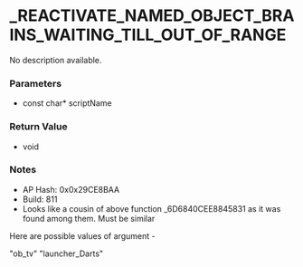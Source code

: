 # _REACTIVATE_NAMED_OBJECT_BRAINS_WAITING_TILL_OUT_OF_RANGE

No description available.

### Parameters
* const char* scriptName

### Return Value
* void

### Notes
* AP Hash: 0x0x29CE8BAA
* Build: 811
* Looks like a cousin of above function _6D6840CEE8845831 as it was found among them. Must be similar

Here are possible values of argument - 

"ob_tv"
"launcher_Darts"

